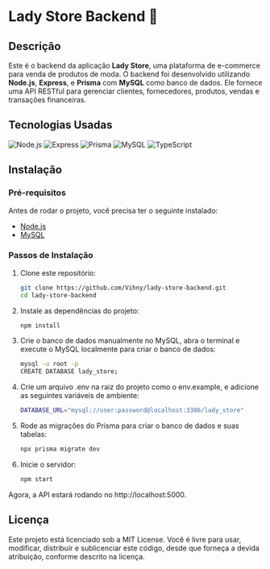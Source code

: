 # Lady Store Backend 👠

## Descrição
Este é o backend da aplicação **Lady Store**, uma plataforma de e-commerce para venda de produtos de moda. O backend foi desenvolvido utilizando **Node.js**, **Express**, e **Prisma** com **MySQL** como banco de dados. Ele fornece uma API RESTful para gerenciar clientes, fornecedores, produtos, vendas e transações financeiras.

## Tecnologias Usadas
![Node.js](https://img.shields.io/badge/Node.js-339933?style=for-the-badge&logo=node.js&logoColor=white)
![Express](https://img.shields.io/badge/Express-000000?style=for-the-badge&logo=express&logoColor=white)
![Prisma](https://img.shields.io/badge/Prisma-2D3748?style=for-the-badge&logo=prisma&logoColor=white)
![MySQL](https://img.shields.io/badge/MySQL-4479A1?style=for-the-badge&logo=mysql&logoColor=white)
![TypeScript](https://img.shields.io/badge/TypeScript-3178C6?style=for-the-badge&logo=typescript&logoColor=white)

## Instalação

### Pré-requisitos
Antes de rodar o projeto, você precisa ter o seguinte instalado:
- [Node.js](https://nodejs.org) 
- [MySQL](https://www.mysql.com) 

### Passos de Instalação
1. Clone este repositório:
   ```bash
   git clone https://github.com/Vihny/lady-store-backend.git
   cd lady-store-backend

2. Instale as dependências do projeto:

    ```bash
    npm install

3. Crie o banco de dados manualmente no MySQL, abra o terminal e execute o MySQL localmente para criar o banco de dados:
        
    ```bash
    mysql -u root -p
    CREATE DATABASE lady_store;

4. Crie um arquivo .env na raiz do projeto como o env.example, e adicione as seguintes variáveis de ambiente:

    ```bash
    DATABASE_URL="mysql://user:password@localhost:3306/lady_store"


5. Rode as migrações do Prisma para criar o banco de dados e suas tabelas:

    ```bash
    npx prisma migrate dev

6. Inicie o servidor:

    ```bash
    npm start

Agora, a API estará rodando no http://localhost:5000.

## Licença
Este projeto está licenciado sob a MIT License. Você é livre para usar, modificar, distribuir e sublicenciar este código, desde que forneça a devida atribuição, conforme descrito na licença.